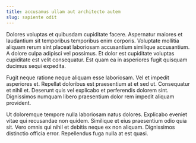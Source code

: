 ```yaml
---
title: accusamus ullam aut architecto autem
slug: sapiente odit
---
```


Dolores voluptas et quibusdam cupiditate facere. Aspernatur maiores et laudantium sit temporibus temporibus enim corporis. Voluptate mollitia aliquam rerum sint placeat laboriosam accusantium similique accusantium. A dolore culpa adipisci vel possimus. Et dolor est cupiditate voluptas cupiditate est velit consequatur. Est quam ea in asperiores fugit quisquam ducimus sequi expedita.

Fugit neque ratione neque aliquam esse laboriosam. Vel et impedit asperiores et. Repellat doloribus est praesentium at et sed ut. Consequatur et nihil et. Deserunt quis vel explicabo et perferendis dolorem sint. Dignissimos numquam libero praesentium dolor rem impedit aliquam provident.

Ut doloremque tempore nulla laboriosam natus dolores. Explicabo eveniet vitae qui recusandae non quidem. Similique et eius praesentium odio quia sit. Vero omnis qui nihil et debitis neque ex non aliquam. Dignissimos distinctio officia error. Repellendus fuga nulla at est quasi.
